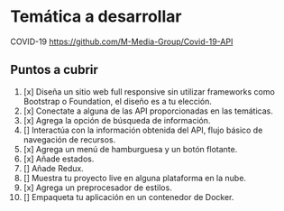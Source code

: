 # Temática a desarrollar
COVID-19
https://github.com/M-Media-Group/Covid-19-API


## Puntos a cubrir
1. [x] Diseña un sitio web full responsive sin utilizar frameworks como Bootstrap o Foundation, el diseño es a tu elección.
2. [x] Conectate a alguna de las API proporcionadas en las temáticas.
3. [x] Agrega la opción de búsqueda de información.
4. [] Interactúa con la información obtenida del API, flujo básico de navegación de recursos.
5. [x] Agrega un menú de hamburguesa y un botón flotante.
6. [x] Añade estados.
7. [] Añade Redux.
8. [] Muestra tu proyecto live en alguna plataforma en la nube.
9. [x] Agrega un preprocesador de estilos.
10. [] Empaqueta tu aplicación en un contenedor de Docker.